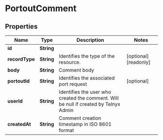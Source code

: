 

# PortoutComment


## Properties

| Name | Type | Description | Notes |
|------------ | ------------- | ------------- | -------------|
|**id** | **String** |  |  |
|**recordType** | **String** | Identifies the type of the resource. |  [optional] [readonly] |
|**body** | **String** | Comment body |  |
|**portoutId** | **String** | Identifies the associated port request |  [optional] |
|**userId** | **String** | Identifies the user who created the comment. Will be null if created by Telnyx Admin |  |
|**createdAt** | **String** | Comment creation timestamp in ISO 8601 format |  |



